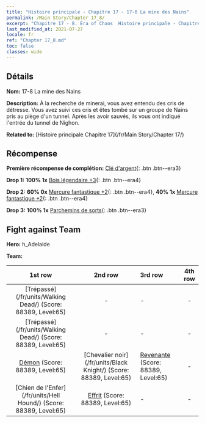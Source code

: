 ```yaml
---
title: "Histoire principale - Chapitre 17 - 17-8 La mine des Nains"
permalink: /Main Story/Chapter 17_8/
excerpt: "Chapitre 17 - 8. Era of Chaos  Histoire principale - Chapitre 17_8. 17-8 La mine des Nains"
last_modified_at: 2021-07-27
locale: fr
ref: "Chapter 17_8.md"
toc: false
classes: wide
---
```


## Détails

 **Nom:** 17-8 La mine des Nains

 **Description:** À la recherche de minerai, vous avez entendu des cris de détresse. Vous avez suivi ces cris et êtes tombé sur un groupe de Nains pris au piège d'un tunnel. Après les avoir sauvés, ils vous ont indiqué l'entrée du tunnel de Nighon.

 **Related to:** [Histoire principale Chapitre 17](/fr/Main Story/Chapter 17/)

## Récompense

 **Première récompense de complétion:** [Clé d'argent](/ItemsFR/con_693/){: .btn .btn--era3}

 **Drop 1:** **100% 1x** [Bois légendaire +3](/ItemsFR/mat_55/){: .btn .btn--era4}

 **Drop 2:** **60% 0x** [Mercure fantastique +2](/ItemsFR/mat_49/){: .btn .btn--era4}, **40% 1x** [Mercure fantastique +2](/ItemsFR/mat_49/){: .btn .btn--era4}

 **Drop 3:** **100% 1x** [Parchemins de sorts](/ItemsFR/con_694/){: .btn .btn--era3}


## Fight against Team
 **Hero:** h_Adelaide

 **Team:**


  | 1st row | 2nd row | 3rd row | 4th row |
  |:----:|:----:|:----|:----:|
  | [Trépassé](/fr/units/Walking Dead/) (Score: 88389, Level:65)  | - | - | - |
  | [Trépassé](/fr/units/Walking Dead/) (Score: 88389, Level:65)  | - | - | - |
  | [Démon](/fr/units/Demon/) (Score: 88389, Level:65)  | [Chevalier noir](/fr/units/Black Knight/) (Score: 88389, Level:65)  | [Revenante](/fr/units/Wight/) (Score: 88389, Level:65)  | - |
  | [Chien de l'Enfer](/fr/units/Hell Hound/) (Score: 88389, Level:65)  | [Effrit](/fr/units/Efreeti/) (Score: 88389, Level:65)  | - | - |


